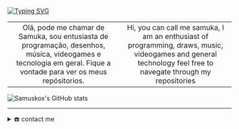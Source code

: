[![Typing SVG](https://readme-typing-svg.demolab.com?font=Pixelify+Sans&size=35&pause=1000&color=CC0CFF&random=false&width=700&lines=Hey%2C+how+you+doin'%3F+my+name+is+samuka)](https://git.io/typing-svg)


<p align="center">
  <!--- stats (start) -->
<table align="center">
<tr border="none">
<td width="50%" align="center">
  Olá, pode me chamar de Samuka,
  sou entusiasta de programação, desenhos, música, videogames e tecnologia em geral.
  Fique a vontade para ver os meus repósitorios.
  
</td>

<td width="50%" align="center">
  Hi, you can call me samuka,
  I am an enthusiast of programming, draws, music, videogames and general technology 
  feel free to navegate through my repositories
  </td>
</tr>
</table>
</p> 

![Samuskox's GitHub stats](https://github-readme-stats.vercel.app/api?username=Samuskox&show_icons=true&theme=synthwave)

-----

<details>
  <summary>☎️ contact me</summary>
<div>
  <samp>
    <h2 align="center">you can reach me by:</h2>
    <p align="center">
      <br/>
      <a href="https://www.linkedin.com/in/samuel-oliveira-lopes1/" target="blank"><img align="center"
         src="https://img.shields.io/badge/linkedin-%231DA1F2.svg?style=for-the-badge&logo=linkedin&logoColor=white"
         alt="azzar" height="30"/></a>
      <a href="mailto:samu5020ol@gmail.com" target="blank"><img align="center"
         src="https://img.shields.io/badge/gmail-EA4335.svg?style=for-the-badge&logo=gmail&logoColor=white"
         alt="azzar" height="30"/></a>
    </p>
  <p align="center">
      <a href="https://www.instagram.com/samuka5002/" target="blank"><img align="center"
         src="https://img.shields.io/badge/instagram-%23E4405F.svg?style=for-the-badge&logo=Instagram&logoColor=white"
         alt="azzar" height="30"/></a>
      <a href="https://wa.me/+5515996960426" target="blank"><img align="center"
         src="https://img.shields.io/badge/whatsapp-4B7F1.svg?style=for-the-badge&logo=whatsapp&logoColor=white"
         alt="azzar" height="30"/></a>
      <br>
    </p>
  </samp>
</div>
</details>

<!--

<h3>What am I listening to?</h3>


![Alt text](https://spotify-recently-played-readme.vercel.app/api?user=samu5020ol&unique={true|1|on|yes})
-->

<!--
**Samuskox/Samuskox** is a ✨ _special_ ✨ repository because its `README.md` (this file) appears on your GitHub profile.

Here are some ideas to get you started:

- 🔭 I’m currently working on ...
- 🌱 I’m currently learning ...
- 👯 I’m looking to collaborate on ...
- 🤔 I’m looking for help with ...
- 💬 Ask me about ...
- 📫 How to reach me: ...
- 😄 Pronouns: ...
- ⚡ Fun fact: ...
-->
